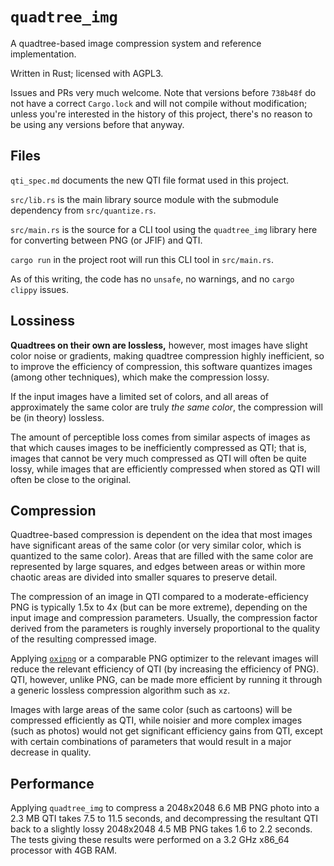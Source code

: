 # `quadtree_img`

A quadtree-based image compression system and reference implementation.

Written in Rust; licensed with AGPL3.

Issues and PRs very much welcome. Note that versions before `738b48f` do not have a correct `Cargo.lock` and will not compile without modification; unless you're interested in
the history of this project, there's no reason to be using any versions before that anyway.

## Files

`qti_spec.md` documents the new QTI file format used in this project.

`src/lib.rs` is the main library source module with the submodule dependency from `src/quantize.rs`.

`src/main.rs` is the source for a CLI tool using the `quadtree_img` library here for converting between PNG (or JFIF) and QTI.

`cargo run` in the project root will run this CLI tool in `src/main.rs`.

As of this writing, the code has no `unsafe`, no warnings, and no `cargo clippy` issues.

## Lossiness

**Quadtrees on their own are lossless,** however, most images have slight color noise or gradients, making quadtree compression highly inefficient, so to improve the efficiency
of compression, this software quantizes images (among other techniques), which make the compression lossy.

If the input images have a limited set of colors, and all areas of approximately the same color are truly *the same color*, the compression will be (in theory) lossless.

The amount of perceptible loss comes from similar aspects of images as that which causes images to be inefficiently compressed as QTI; that is, images that cannot be very much
compressed as QTI will often be quite lossy, while images that are efficiently compressed when stored as QTI will often be close to the original.

## Compression

Quadtree-based compression is dependent on the idea that most images have significant areas of the same color (or very similar color, which is quantized to the same color).
Areas that are filled with the same color are represented by large squares, and edges between areas or within more chaotic areas are divided into smaller squares to preserve
detail.

The compression of an image in QTI compared to a moderate-efficiency PNG is typically 1.5x to 4x (but can be more extreme), depending on the input image and compression
parameters. Usually, the compression factor derived from the parameters is roughly inversely proportional to the quality of the resulting compressed image.

Applying [`oxipng`](https://github.com/shssoichiro/oxipng) or a comparable PNG optimizer to the relevant images will reduce the relevant efficiency of QTI (by increasing the
efficiency of PNG). QTI, however, unlike PNG, can be made more efficient by running it through a generic lossless compression algorithm such as `xz`.

Images with large areas of the same color (such as cartoons) will be compressed efficiently as QTI, while noisier and more complex images (such as photos) would not get
significant efficiency gains from QTI, except with certain combinations of parameters that would result in a major decrease in quality.

## Performance

Applying `quadtree_img` to compress a 2048x2048 6.6 MB PNG photo into a 2.3 MB QTI takes 7.5 to 11.5 seconds, and decompressing the resultant QTI back to a slightly lossy
2048x2048 4.5 MB PNG takes 1.6 to 2.2 seconds. The tests giving these results were performed on a 3.2 GHz x86_64 processor with 4GB RAM.
